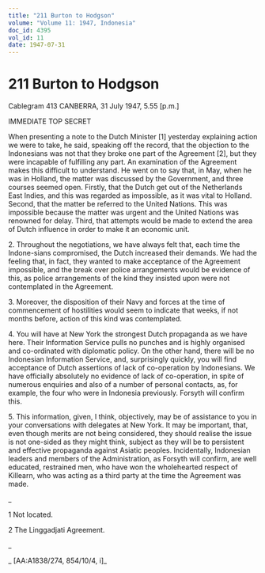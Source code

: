 ```yaml
---
title: "211 Burton to Hodgson"
volume: "Volume 11: 1947, Indonesia"
doc_id: 4395
vol_id: 11
date: 1947-07-31
---
```


# 211 Burton to Hodgson

Cablegram 413 CANBERRA, 31 July 1947, 5.55 [p.m.]

IMMEDIATE TOP SECRET

When presenting a note to the Dutch Minister [1] yesterday explaining action we were to take, he said, speaking off the record, that the objection to the Indonesians was not that they broke one part of the Agreement [2], but they were incapable of fulfilling any part. An examination of the Agreement makes this difficult to understand. He went on to say that, in May, when he was in Holland, the matter was discussed by the Government, and three courses seemed open. Firstly, that the Dutch get out of the Netherlands East Indies, and this was regarded as impossible, as it was vital to Holland. Second, that the matter be referred to the United Nations. This was impossible because the matter was urgent and the United Nations was renowned for delay. Third, that attempts would be made to extend the area of Dutch influence in order to make it an economic unit.

2\. Throughout the negotiations, we have always felt that, each time the Indone-sians compromised, the Dutch increased their demands. We had the feeling that, in fact, they wanted to make acceptance of the Agreement impossible, and the break over police arrangements would be evidence of this, as police arrangements of the kind they insisted upon were not contemplated in the Agreement.

3\. Moreover, the disposition of their Navy and forces at the time of commencement of hostilities would seem to indicate that weeks, if not months before, action of this kind was contemplated.

4\. You will have at New York the strongest Dutch propaganda as we have here. Their Information Service pulls no punches and is highly organised and co-ordinated with diplomatic policy. On the other hand, there will be no Indonesian Information Service, and, surprisingly quickly, you will find acceptance of Dutch assertions of lack of co-operation by Indonesians. We have officially absolutely no evidence of lack of co-operation, in spite of numerous enquiries and also of a number of personal contacts, as, for example, the four who were in Indonesia previously. Forsyth will confirm this.

5\. This information, given, I think, objectively, may be of assistance to you in your conversations with delegates at New York. It may be important, that, even though merits are not being considered, they should realise the issue is not one-sided as they might think, subject as they will be to persistent and effective propaganda against Asiatic peoples. Incidentally, Indonesian leaders and members of the Administration, as Forsyth will confirm, are well educated, restrained men, who have won the wholehearted respect of Killearn, who was acting as a third party at the time the Agreement was made.

_

1 Not located.

2 The Linggadjati Agreement.

_

_ [AA:A1838/274, 854/10/4, i]_
